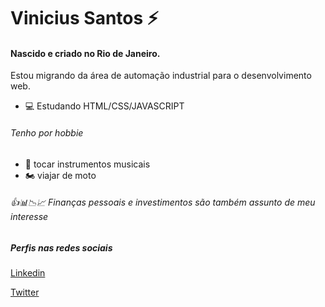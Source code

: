 # Vinicius Santos ⚡

#### Nascido e criado no Rio de Janeiro. 
 Estou migrando da área de automação industrial para o desenvolvimento web.  

- 💻 Estudando HTML/CSS/JAVASCRIPT
###### Tenho por hobbie 

- 🎸 tocar instrumentos musicais
- 🏍️ viajar de moto

###### 👍📊📉📈 Finanças pessoais e investimentos são também assunto de meu interesse 

##### Perfis nas redes sociais
[Linkedin](https://www.linkedin.com/in/vinicius-s-00890930)

[Twitter](https://twitter.com/v_silva_santos)


























<!--
**vinicius-vph/vinicius-vph** is a ✨ _special_ ✨ repository because its `README.md` (this file) appears on your GitHub profile.

Here are some ideas to get you started:

- 🔭 I’m currently working on ...
- 🌱 I’m currently learning ...
- 👯 I’m looking to collaborate on ...
- 🤔 I’m looking for help with ...
- 💬 Ask me about ...
- 📫 How to reach me: ...
- 😄 Pronouns: ...
- ⚡ Fun fact: ...
-->
